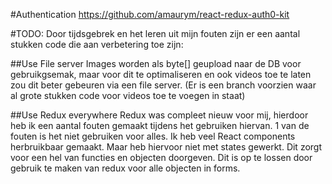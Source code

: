 #Authentication
https://github.com/amaurym/react-redux-auth0-kit

#TODO:
Door tijdsgebrek en het leren uit mijn fouten zijn er een aantal stukken code die aan verbetering toe zijn:

##Use File server
Images worden als byte[] geupload naar de DB voor gebruikgsemak, 
maar voor dit te optimaliseren en ook videos toe te laten zou dit beter gebeuren via een file server.
(Er is een branch voorzien waar al grote stukken code voor videos toe te voegen in staat)

##Use Redux everywhere 
Redux was compleet nieuw voor mij, hierdoor heb ik een aantal fouten gemaakt tijdens het gebruiken hiervan.
1 van de fouten is het niet gebruiken voor alles. Ik heb veel React components herbruikbaar gemaakt. 
Maar heb hiervoor niet met states gewerkt. Dit zorgt voor een hel van functies en objecten doorgeven.
Dit is op te lossen door gebruik te maken van redux voor alle objecten in forms.  